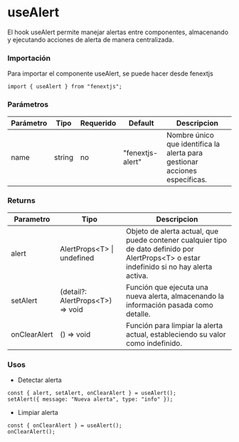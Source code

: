 # useAlert

El hook useAlert permite manejar alertas entre componentes, almacenando y ejecutando acciones de alerta de manera centralizada.

### Importación

Para importar el componente useAlert, se puede hacer desde fenextjs

```tsx copy
import { useAlert } from "fenextjs";
```

### Parámetros

| Parámetro | Tipo   | Requerido | Default          | Descripcion                                                                |
| --------- | ------ | --------- | ---------------- | -------------------------------------------------------------------------- |
| name      | string | no        | "fenextjs-alert" | Nombre único que identifica la alerta para gestionar acciones específicas. |

### Returns

| Parametro    | Tipo                                | Descripcion                                                                                                                                 |
| ------------ | ----------------------------------- | ------------------------------------------------------------------------------------------------------------------------------------------- |
| alert        | AlertProps\<T\> \| undefined        | Objeto de alerta actual, que puede contener cualquier tipo de dato definido por AlertProps\<T\> o estar indefinido si no hay alerta activa. |
| setAlert     | (detail?: AlertProps\<T\>) =\> void | Función que ejecuta una nueva alerta, almacenando la información pasada como detalle.                                                       |
| onClearAlert | () =\> void                         | Función para limpiar la alerta actual, estableciendo su valor como indefinido.                                                              |

### Usos

-   Detectar alerta

```tsx copy
const { alert, setAlert, onClearAlert } = useAlert();
setAlert({ message: "Nueva alerta", type: "info" });
```

-   Limpiar alerta

```tsx copy
const { onClearAlert } = useAlert();
onClearAlert();
```
